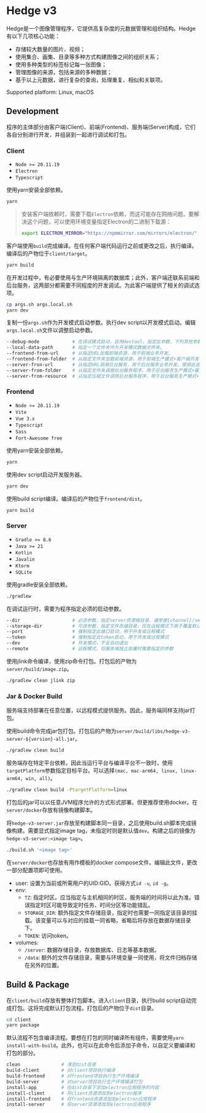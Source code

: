 # Hedge v3

Hedge是一个图像管理程序，它提供高复杂度的元数据管理和组织结构。Hedge有以下几项核心功能：
* 存储较大数量的图片、视频；
* 使用集合、画集、目录等多种方式构建图像之间的组织关系；
* 使用多种类型的标签标记每一张图像；
* 管理图像的来源，包括来源的多种数据；
* 基于以上元数据，进行复杂的查询，处理重复、相似和关联项。

Supported platform: Linux, macOS

## Development

程序的主体部分由客户端(Client)、前端(Frontend)、服务端(Server)构成，它们各自分别进行开发，并组装到一起进行调试和打包。

### Client

* `Node >= 20.11.19`
* `Electron`
* `Typescript`

使用yarn安装全部依赖。
```sh
yarn
```

> 安装客户端依赖时，需要下载`Electron`依赖，而这可能存在网络问题。要解决这个问题，可以使用环境变量指定Electron的二进制下载源：
> ```sh
> export ELECTRON_MIRROR="https://npmmirror.com/mirrors/electron/"
> ```

客户端使用`build`完成编译。在任何客户端代码运行之前或更改之后，执行编译。编译后的产物位于`client/target`。
```sh
yarn build
```
在开发过程中，有必要使用与生产环境隔离的数据库；此外，客户端还联系前端和后台服务，这两部分都需要不同程度的开发调试。为此客户端提供了相关的调试选项。
```sh
cp args.sh args.local.sh
yarn dev
```
复制一份`args.sh`作为开发模式启动参数。执行dev script以开发模式启动。编辑`args.local.sh`文件以调整启动参数。
```sh
--debug-mode            # 在调试模式启动，启用devtool。指定此参数，下列其他参数才有效。
--local-data-path       # 指定一个文件夹作为开发模式数据文件夹。
--frontend-from-url     # 从指定URL加载前端资源，用于前端业务开发。
--frontend-from-folder  # 从指定文件夹加载前端资源，用于前端生产模式+客户端开发模式。
--server-fron-url       # 从指定URL调用后台服务，用于后台服务业务开发。使用此选项时后台服务启动管理功能被禁用。
--server-from-folder    # 从指定文件夹调用后台服务程序，用于后台服务生产模式+客户端开发模式。使用此选项时资源管理功能被禁用。
--server-from-resource  # 从指定压缩文件调用后台服务程序，用于后台服务生产模式+资源管理功能调试。
```

### Frontend

* `Node >= 20.11.19`
* `Vite`
* `Vue 3.x`
* `Typescript`
* `Sass`
* `Fort-Awesome free`

使用yarn安装全部依赖。
```sh
yarn
```

使用dev script启动开发服务器。
```sh
yarn dev
```

使用build script编译。编译后的产物位于`frontend/dist`。
```sh
yarn build
```

### Server

* `Gradle >= 8.6`
* `Java >= 21`
* `Kotlin`
* `Javalin`
* `Ktorm`
* `SQLite`

使用gradle安装全部依赖。
```sh
./gradlew
```

在调试运行时，需要为程序指定必须的启动参数。
```sh
--dir                   # 必选参数，指定server资源根目录，通常是{channel}/server目录
--storage-dir           # 可选参数，指定文件存储目录，仅在远程模式下用于覆盖默认存储位置使用
--port                  # 强制指定此端口启动，用于开发或远程模式
--token                 # 强制指定此token启动，用于开发或远程模式
--dev                   # 开发模式，不会自动退出
--remote                # 远程模式，将服务端独立部署时需要指定的参数
```

使用jlink命令编译，使用zip命令打包。打包后的产物为`server/build/image.zip`。
```sh
./gradlew clean jlink zip
```

### Jar & Docker Build

服务端支持部署在任意位置，以远程模式提供服务。因此，服务端同样支持jar打包。

使用build命令完成jar包打包。打包后的产物为`server/build/libs/hedge-v3-server-${version}-all.jar`。
```sh
./gradlew clean build
```
服务端存在特定平台依赖，因此当运行平台与编译平台不一致时，使用`targetPlatform`参数指定目标平台。可以选择`(mac, mac-arm64, linux, linux-arm64, win, all)`。
```sh
./gradlew clean build -PtargetPlatform=linux
```

打包后的jar可以以任意JVM程序允许的方式形式部署。但更推荐使用docker。在`server/docker`存放有镜像构建脚本。

将`hedge-v3-server.jar`存放至构建脚本同一目录，之后使用build.sh脚本完成镜像构建。需要显式指定image tag，未指定时则是默认值`dev`。构建之后的镜像为`hedge-v3-server:<image tag>`。
```sh
./build.sh '<image tag>'
```

在`server/docker`也存放有用作模板的docker compose文件。编辑此文件，更改一部分配置项即可使用。
* user: 设置为当前或所需用户的UID:GID。获得方式`id -u`, `id -g`。
* env:
    - `TZ`: 指定时区。应当指定与主机相同的时区，服务端的时间将以此为准。错误指定时区可能导致定时任务、时间分区等功能错乱。
    - `STORAGE_DIR`: 额外指定文件存储目录，指定时也需要一同指定该目录的挂载。该变量可以与对应的挂载一同省略，省略后将存放在数据存储目录下。
    - `TOKEN`: 访问token。
* volumes:
    - `/server`: 数据存储目录，存放数据库、日志等基本数据。
    - `/data`: 额外的文件存储目录，需要与环境变量一同使用，将文件归档存储在另外的位置。

## Build & Package

在`client/build`存放有整体打包脚本。进入`client`目录，执行build script自动完成打包。这将完成默认打包流程。打包后的产物位于`dist`目录。
```sh
cd client
yarn package
```

默认流程不包含编译流程。要想在打包的同时编译所有组件，需要使用`yarn install-with-build`。此外，也可以在此命令后添加子命令，以自定义要编译和打包的部分。
```sh
clean               # 清空dist目录
build-client        # 对client项目执行编译
build-frontend      # 对frontend项目执行生产环境编译
build-server        # 对server项目执行生产环境编译打包
install-app         # 在dist目录下添加electron应用程序的内容
install-client      # 将client资源添加到electron程序
install-frontend    # 将frontend资源添加到electron应用程序
install-server      # 将server资源添加到electron应用程序
```
